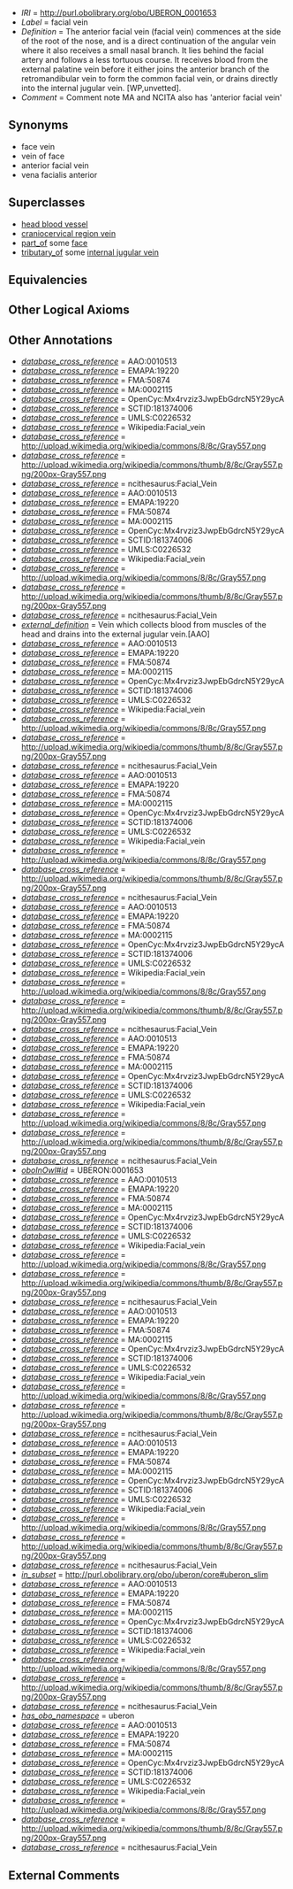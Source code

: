  * *IRI* = http://purl.obolibrary.org/obo/UBERON_0001653
 * *Label* = facial vein
 * *Definition* = The anterior facial vein (facial vein) commences at the side of the root of the nose, and is a direct continuation of the angular vein where it also receives a small nasal branch. It lies behind the facial artery and follows a less tortuous course. It receives blood from the external palatine vein before it either joins the anterior branch of the retromandibular vein to form the common facial vein, or drains directly into the internal jugular vein. [WP,unvetted].
 * *Comment* = Comment note MA and NCITA also has 'anterior facial vein'

## Synonyms

 * face vein
 * vein of face
 * anterior facial vein
 * vena facialis anterior

## Superclasses

 * [head blood vessel](../../UBERON/96/UBERON_0003496.md)
 * [craniocervical region vein](../../UBERON/41/UBERON_0009141.md)
 * [part_of](../../BFO/50/BFO_0000050.md) some [face](../../UBERON/56/UBERON_0001456.md)
 * [tributary_of](../../core#tributary/of/core#tributary_of.md) some [internal jugular vein](../../UBERON/86/UBERON_0001586.md)

## Equivalencies


## Other Logical Axioms


## Other Annotations

 * *[database_cross_reference](../../ef/oboInOwl#hasDbXref.md)* = AAO:0010513
 * *[database_cross_reference](../../ef/oboInOwl#hasDbXref.md)* = EMAPA:19220
 * *[database_cross_reference](../../ef/oboInOwl#hasDbXref.md)* = FMA:50874
 * *[database_cross_reference](../../ef/oboInOwl#hasDbXref.md)* = MA:0002115
 * *[database_cross_reference](../../ef/oboInOwl#hasDbXref.md)* = OpenCyc:Mx4rvziz3JwpEbGdrcN5Y29ycA
 * *[database_cross_reference](../../ef/oboInOwl#hasDbXref.md)* = SCTID:181374006
 * *[database_cross_reference](../../ef/oboInOwl#hasDbXref.md)* = UMLS:C0226532
 * *[database_cross_reference](../../ef/oboInOwl#hasDbXref.md)* = Wikipedia:Facial_vein
 * *[database_cross_reference](../../ef/oboInOwl#hasDbXref.md)* = http://upload.wikimedia.org/wikipedia/commons/8/8c/Gray557.png
 * *[database_cross_reference](../../ef/oboInOwl#hasDbXref.md)* = http://upload.wikimedia.org/wikipedia/commons/thumb/8/8c/Gray557.png/200px-Gray557.png
 * *[database_cross_reference](../../ef/oboInOwl#hasDbXref.md)* = ncithesaurus:Facial_Vein
 * *[database_cross_reference](../../ef/oboInOwl#hasDbXref.md)* = AAO:0010513
 * *[database_cross_reference](../../ef/oboInOwl#hasDbXref.md)* = EMAPA:19220
 * *[database_cross_reference](../../ef/oboInOwl#hasDbXref.md)* = FMA:50874
 * *[database_cross_reference](../../ef/oboInOwl#hasDbXref.md)* = MA:0002115
 * *[database_cross_reference](../../ef/oboInOwl#hasDbXref.md)* = OpenCyc:Mx4rvziz3JwpEbGdrcN5Y29ycA
 * *[database_cross_reference](../../ef/oboInOwl#hasDbXref.md)* = SCTID:181374006
 * *[database_cross_reference](../../ef/oboInOwl#hasDbXref.md)* = UMLS:C0226532
 * *[database_cross_reference](../../ef/oboInOwl#hasDbXref.md)* = Wikipedia:Facial_vein
 * *[database_cross_reference](../../ef/oboInOwl#hasDbXref.md)* = http://upload.wikimedia.org/wikipedia/commons/8/8c/Gray557.png
 * *[database_cross_reference](../../ef/oboInOwl#hasDbXref.md)* = http://upload.wikimedia.org/wikipedia/commons/thumb/8/8c/Gray557.png/200px-Gray557.png
 * *[database_cross_reference](../../ef/oboInOwl#hasDbXref.md)* = ncithesaurus:Facial_Vein
 * *[external_definition](../../UBPROP/01/UBPROP_0000001.md)* = Vein which collects blood from muscles of the head and drains into the external jugular vein.[AAO]
 * *[database_cross_reference](../../ef/oboInOwl#hasDbXref.md)* = AAO:0010513
 * *[database_cross_reference](../../ef/oboInOwl#hasDbXref.md)* = EMAPA:19220
 * *[database_cross_reference](../../ef/oboInOwl#hasDbXref.md)* = FMA:50874
 * *[database_cross_reference](../../ef/oboInOwl#hasDbXref.md)* = MA:0002115
 * *[database_cross_reference](../../ef/oboInOwl#hasDbXref.md)* = OpenCyc:Mx4rvziz3JwpEbGdrcN5Y29ycA
 * *[database_cross_reference](../../ef/oboInOwl#hasDbXref.md)* = SCTID:181374006
 * *[database_cross_reference](../../ef/oboInOwl#hasDbXref.md)* = UMLS:C0226532
 * *[database_cross_reference](../../ef/oboInOwl#hasDbXref.md)* = Wikipedia:Facial_vein
 * *[database_cross_reference](../../ef/oboInOwl#hasDbXref.md)* = http://upload.wikimedia.org/wikipedia/commons/8/8c/Gray557.png
 * *[database_cross_reference](../../ef/oboInOwl#hasDbXref.md)* = http://upload.wikimedia.org/wikipedia/commons/thumb/8/8c/Gray557.png/200px-Gray557.png
 * *[database_cross_reference](../../ef/oboInOwl#hasDbXref.md)* = ncithesaurus:Facial_Vein
 * *[database_cross_reference](../../ef/oboInOwl#hasDbXref.md)* = AAO:0010513
 * *[database_cross_reference](../../ef/oboInOwl#hasDbXref.md)* = EMAPA:19220
 * *[database_cross_reference](../../ef/oboInOwl#hasDbXref.md)* = FMA:50874
 * *[database_cross_reference](../../ef/oboInOwl#hasDbXref.md)* = MA:0002115
 * *[database_cross_reference](../../ef/oboInOwl#hasDbXref.md)* = OpenCyc:Mx4rvziz3JwpEbGdrcN5Y29ycA
 * *[database_cross_reference](../../ef/oboInOwl#hasDbXref.md)* = SCTID:181374006
 * *[database_cross_reference](../../ef/oboInOwl#hasDbXref.md)* = UMLS:C0226532
 * *[database_cross_reference](../../ef/oboInOwl#hasDbXref.md)* = Wikipedia:Facial_vein
 * *[database_cross_reference](../../ef/oboInOwl#hasDbXref.md)* = http://upload.wikimedia.org/wikipedia/commons/8/8c/Gray557.png
 * *[database_cross_reference](../../ef/oboInOwl#hasDbXref.md)* = http://upload.wikimedia.org/wikipedia/commons/thumb/8/8c/Gray557.png/200px-Gray557.png
 * *[database_cross_reference](../../ef/oboInOwl#hasDbXref.md)* = ncithesaurus:Facial_Vein
 * *[database_cross_reference](../../ef/oboInOwl#hasDbXref.md)* = AAO:0010513
 * *[database_cross_reference](../../ef/oboInOwl#hasDbXref.md)* = EMAPA:19220
 * *[database_cross_reference](../../ef/oboInOwl#hasDbXref.md)* = FMA:50874
 * *[database_cross_reference](../../ef/oboInOwl#hasDbXref.md)* = MA:0002115
 * *[database_cross_reference](../../ef/oboInOwl#hasDbXref.md)* = OpenCyc:Mx4rvziz3JwpEbGdrcN5Y29ycA
 * *[database_cross_reference](../../ef/oboInOwl#hasDbXref.md)* = SCTID:181374006
 * *[database_cross_reference](../../ef/oboInOwl#hasDbXref.md)* = UMLS:C0226532
 * *[database_cross_reference](../../ef/oboInOwl#hasDbXref.md)* = Wikipedia:Facial_vein
 * *[database_cross_reference](../../ef/oboInOwl#hasDbXref.md)* = http://upload.wikimedia.org/wikipedia/commons/8/8c/Gray557.png
 * *[database_cross_reference](../../ef/oboInOwl#hasDbXref.md)* = http://upload.wikimedia.org/wikipedia/commons/thumb/8/8c/Gray557.png/200px-Gray557.png
 * *[database_cross_reference](../../ef/oboInOwl#hasDbXref.md)* = ncithesaurus:Facial_Vein
 * *[database_cross_reference](../../ef/oboInOwl#hasDbXref.md)* = AAO:0010513
 * *[database_cross_reference](../../ef/oboInOwl#hasDbXref.md)* = EMAPA:19220
 * *[database_cross_reference](../../ef/oboInOwl#hasDbXref.md)* = FMA:50874
 * *[database_cross_reference](../../ef/oboInOwl#hasDbXref.md)* = MA:0002115
 * *[database_cross_reference](../../ef/oboInOwl#hasDbXref.md)* = OpenCyc:Mx4rvziz3JwpEbGdrcN5Y29ycA
 * *[database_cross_reference](../../ef/oboInOwl#hasDbXref.md)* = SCTID:181374006
 * *[database_cross_reference](../../ef/oboInOwl#hasDbXref.md)* = UMLS:C0226532
 * *[database_cross_reference](../../ef/oboInOwl#hasDbXref.md)* = Wikipedia:Facial_vein
 * *[database_cross_reference](../../ef/oboInOwl#hasDbXref.md)* = http://upload.wikimedia.org/wikipedia/commons/8/8c/Gray557.png
 * *[database_cross_reference](../../ef/oboInOwl#hasDbXref.md)* = http://upload.wikimedia.org/wikipedia/commons/thumb/8/8c/Gray557.png/200px-Gray557.png
 * *[database_cross_reference](../../ef/oboInOwl#hasDbXref.md)* = ncithesaurus:Facial_Vein
 * *[oboInOwl#id](../../id/oboInOwl#id.md)* = UBERON:0001653
 * *[database_cross_reference](../../ef/oboInOwl#hasDbXref.md)* = AAO:0010513
 * *[database_cross_reference](../../ef/oboInOwl#hasDbXref.md)* = EMAPA:19220
 * *[database_cross_reference](../../ef/oboInOwl#hasDbXref.md)* = FMA:50874
 * *[database_cross_reference](../../ef/oboInOwl#hasDbXref.md)* = MA:0002115
 * *[database_cross_reference](../../ef/oboInOwl#hasDbXref.md)* = OpenCyc:Mx4rvziz3JwpEbGdrcN5Y29ycA
 * *[database_cross_reference](../../ef/oboInOwl#hasDbXref.md)* = SCTID:181374006
 * *[database_cross_reference](../../ef/oboInOwl#hasDbXref.md)* = UMLS:C0226532
 * *[database_cross_reference](../../ef/oboInOwl#hasDbXref.md)* = Wikipedia:Facial_vein
 * *[database_cross_reference](../../ef/oboInOwl#hasDbXref.md)* = http://upload.wikimedia.org/wikipedia/commons/8/8c/Gray557.png
 * *[database_cross_reference](../../ef/oboInOwl#hasDbXref.md)* = http://upload.wikimedia.org/wikipedia/commons/thumb/8/8c/Gray557.png/200px-Gray557.png
 * *[database_cross_reference](../../ef/oboInOwl#hasDbXref.md)* = ncithesaurus:Facial_Vein
 * *[database_cross_reference](../../ef/oboInOwl#hasDbXref.md)* = AAO:0010513
 * *[database_cross_reference](../../ef/oboInOwl#hasDbXref.md)* = EMAPA:19220
 * *[database_cross_reference](../../ef/oboInOwl#hasDbXref.md)* = FMA:50874
 * *[database_cross_reference](../../ef/oboInOwl#hasDbXref.md)* = MA:0002115
 * *[database_cross_reference](../../ef/oboInOwl#hasDbXref.md)* = OpenCyc:Mx4rvziz3JwpEbGdrcN5Y29ycA
 * *[database_cross_reference](../../ef/oboInOwl#hasDbXref.md)* = SCTID:181374006
 * *[database_cross_reference](../../ef/oboInOwl#hasDbXref.md)* = UMLS:C0226532
 * *[database_cross_reference](../../ef/oboInOwl#hasDbXref.md)* = Wikipedia:Facial_vein
 * *[database_cross_reference](../../ef/oboInOwl#hasDbXref.md)* = http://upload.wikimedia.org/wikipedia/commons/8/8c/Gray557.png
 * *[database_cross_reference](../../ef/oboInOwl#hasDbXref.md)* = http://upload.wikimedia.org/wikipedia/commons/thumb/8/8c/Gray557.png/200px-Gray557.png
 * *[database_cross_reference](../../ef/oboInOwl#hasDbXref.md)* = ncithesaurus:Facial_Vein
 * *[database_cross_reference](../../ef/oboInOwl#hasDbXref.md)* = AAO:0010513
 * *[database_cross_reference](../../ef/oboInOwl#hasDbXref.md)* = EMAPA:19220
 * *[database_cross_reference](../../ef/oboInOwl#hasDbXref.md)* = FMA:50874
 * *[database_cross_reference](../../ef/oboInOwl#hasDbXref.md)* = MA:0002115
 * *[database_cross_reference](../../ef/oboInOwl#hasDbXref.md)* = OpenCyc:Mx4rvziz3JwpEbGdrcN5Y29ycA
 * *[database_cross_reference](../../ef/oboInOwl#hasDbXref.md)* = SCTID:181374006
 * *[database_cross_reference](../../ef/oboInOwl#hasDbXref.md)* = UMLS:C0226532
 * *[database_cross_reference](../../ef/oboInOwl#hasDbXref.md)* = Wikipedia:Facial_vein
 * *[database_cross_reference](../../ef/oboInOwl#hasDbXref.md)* = http://upload.wikimedia.org/wikipedia/commons/8/8c/Gray557.png
 * *[database_cross_reference](../../ef/oboInOwl#hasDbXref.md)* = http://upload.wikimedia.org/wikipedia/commons/thumb/8/8c/Gray557.png/200px-Gray557.png
 * *[database_cross_reference](../../ef/oboInOwl#hasDbXref.md)* = ncithesaurus:Facial_Vein
 * *[in_subset](../../et/oboInOwl#inSubset.md)* = http://purl.obolibrary.org/obo/uberon/core#uberon_slim
 * *[database_cross_reference](../../ef/oboInOwl#hasDbXref.md)* = AAO:0010513
 * *[database_cross_reference](../../ef/oboInOwl#hasDbXref.md)* = EMAPA:19220
 * *[database_cross_reference](../../ef/oboInOwl#hasDbXref.md)* = FMA:50874
 * *[database_cross_reference](../../ef/oboInOwl#hasDbXref.md)* = MA:0002115
 * *[database_cross_reference](../../ef/oboInOwl#hasDbXref.md)* = OpenCyc:Mx4rvziz3JwpEbGdrcN5Y29ycA
 * *[database_cross_reference](../../ef/oboInOwl#hasDbXref.md)* = SCTID:181374006
 * *[database_cross_reference](../../ef/oboInOwl#hasDbXref.md)* = UMLS:C0226532
 * *[database_cross_reference](../../ef/oboInOwl#hasDbXref.md)* = Wikipedia:Facial_vein
 * *[database_cross_reference](../../ef/oboInOwl#hasDbXref.md)* = http://upload.wikimedia.org/wikipedia/commons/8/8c/Gray557.png
 * *[database_cross_reference](../../ef/oboInOwl#hasDbXref.md)* = http://upload.wikimedia.org/wikipedia/commons/thumb/8/8c/Gray557.png/200px-Gray557.png
 * *[database_cross_reference](../../ef/oboInOwl#hasDbXref.md)* = ncithesaurus:Facial_Vein
 * *[has_obo_namespace](../../ce/oboInOwl#hasOBONamespace.md)* = uberon
 * *[database_cross_reference](../../ef/oboInOwl#hasDbXref.md)* = AAO:0010513
 * *[database_cross_reference](../../ef/oboInOwl#hasDbXref.md)* = EMAPA:19220
 * *[database_cross_reference](../../ef/oboInOwl#hasDbXref.md)* = FMA:50874
 * *[database_cross_reference](../../ef/oboInOwl#hasDbXref.md)* = MA:0002115
 * *[database_cross_reference](../../ef/oboInOwl#hasDbXref.md)* = OpenCyc:Mx4rvziz3JwpEbGdrcN5Y29ycA
 * *[database_cross_reference](../../ef/oboInOwl#hasDbXref.md)* = SCTID:181374006
 * *[database_cross_reference](../../ef/oboInOwl#hasDbXref.md)* = UMLS:C0226532
 * *[database_cross_reference](../../ef/oboInOwl#hasDbXref.md)* = Wikipedia:Facial_vein
 * *[database_cross_reference](../../ef/oboInOwl#hasDbXref.md)* = http://upload.wikimedia.org/wikipedia/commons/8/8c/Gray557.png
 * *[database_cross_reference](../../ef/oboInOwl#hasDbXref.md)* = http://upload.wikimedia.org/wikipedia/commons/thumb/8/8c/Gray557.png/200px-Gray557.png
 * *[database_cross_reference](../../ef/oboInOwl#hasDbXref.md)* = ncithesaurus:Facial_Vein

## External Comments

